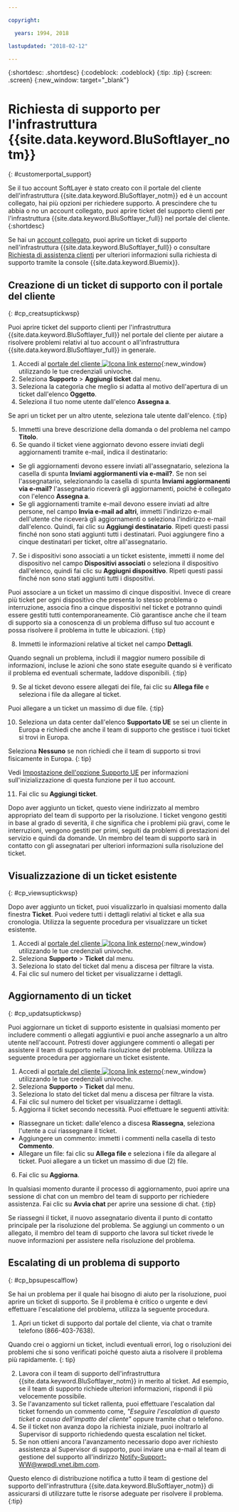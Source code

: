 ```yaml
---

copyright:

  years: 1994, 2018

lastupdated: "2018-02-12"

---
```


{:shortdesc: .shortdesc}
{:codeblock: .codeblock}
{:tip: .tip}
{:screen: .screen}
{:new_window: target="_blank"}


# Richiesta di supporto per l'infrastruttura {{site.data.keyword.BluSoftlayer_notm}}
{: #customerportal_support}

Se il tuo account SoftLayer è stato creato con il portale del cliente dell'infrastruttura {{site.data.keyword.BluSoftlayer_notm}} ed è un account collegato, hai più opzioni per richiedere supporto. A prescindere che tu abbia o no un account collegato, puoi aprire ticket del supporto clienti per l'infrastruttura {{site.data.keyword.BluSoftlayer_full}} nel portale del cliente.
{:shortdesc}

Se hai un [account collegato](/docs/account/softlayerlink.html#link_user_accounts), puoi aprire un ticket di supporto nell'infrastruttura {{site.data.keyword.BluSoftlayer_full}} o consultare [Richiesta di assistenza clienti](/docs/get-support/howtogetsupport.html) per ulteriori informazioni sulla richiesta di supporto tramite la console {{site.data.keyword.Bluemix}}.

## Creazione di un ticket di supporto con il portale del cliente
{: #cp_creatsuptickwsp}

Puoi aprire ticket del supporto clienti per l'infrastruttura {{site.data.keyword.BluSoftlayer_full}} nel portale del cliente per aiutare a risolvere problemi relativi al tuo account o all'infrastruttura {{site.data.keyword.BluSoftlayer_full}} in generale.

1. Accedi al [portale del cliente ![Icona link esterno](../icons/launch-glyph.svg)](https://control.softlayer.com/){:new_window} utilizzando le tue credenziali univoche.
2. Seleziona **Supporto** > **Aggiungi ticket** dal menu.
3. Seleziona la categoria che meglio si adatta al motivo dell'apertura di un ticket dall'elenco **Oggetto**.
4. Seleziona il tuo nome utente dall'elenco **Assegna a**.<br/>

  Se apri un ticket per un altro utente, seleziona tale utente dall'elenco.
  {:tip}

5. Immetti una breve descrizione della domanda o del problema nel campo **Titolo**.
6. Se quando il ticket viene aggiornato devono essere inviati degli aggiornamenti tramite e-mail, indica il destinatario:
  * Se gli aggiornamenti devono essere inviati all'assegnatario, seleziona la casella di spunta **Inviami aggiormanenti via e-mail?**. Se non sei l'assegnatario, selezionando la casella di spunta **Inviami aggiormanenti via e-mail?** l'assegnatario riceverà gli aggiornamenti, poiché è collegato con l'elenco **Assegna a**.
  * Se gli aggiornamenti tramite e-mail devono essere inviati ad altre persone, nel campo **Invia e-mail ad altri**, immetti l'indirizzo e-mail dell'utente che riceverà gli aggiornamenti o seleziona l'indirizzo e-mail dall'elenco. Quindi, fai clic su **Aggiungi destinatario**. Ripeti questi passi finché non sono stati aggiunti tutti i destinatari. Puoi aggiungere fino a cinque destinatari per ticket, oltre all'assegnatario.
7. Se i dispositivi sono associati a un ticket esistente, immetti il nome del dispositivo nel campo **Dispositivi associati** o seleziona il dispositivo dall'elenco, quindi fai clic su **Aggiugni dispositivo**. Ripeti questi passi finché non sono stati aggiunti tutti i dispositivi.

  Puoi associare a un ticket un massimo di cinque dispositivi. Invece di creare più ticket per ogni dispositivo che presenta lo stesso problema o interruzione, associa fino a cinque dispositivi nel ticket e potranno quindi essere gestiti tutti contemporaneamente. Ciò garantisce anche che il team di supporto sia a conoscenza di un problema diffuso sul tuo account e possa risolvere il problema in tutte le ubicazioni.
  {:tip}

8. Immetti le informazioni relative al ticket nel campo **Dettagli**.

  Quando segnali un problema, includi il maggior numero possibile di informazioni, incluse le azioni che sono state eseguite quando si è verificato il problema ed eventuali schermate, laddove disponibili.
  {:tip}

9. Se al ticket devono essere allegati dei file, fai clic su **Allega file** e seleziona i file da allegare al ticket.

  Puoi allegare a un ticket un massimo di due file.
  {:tip}

10. Seleziona un data center dall'elenco **Supportato UE** se sei un cliente in Europa e richiedi che anche il team di supporto che gestisce i tuoi ticket si trovi in Europa.

  Seleziona **Nessuno** se non richiedi che il team di supporto si trovi fisicamente in Europa.
  {: tip}

  Vedi [Impostazione dell'opzione Supporto UE](/docs/customer-portal/cpmanuserprof.html#cp_seteusupported) per informazioni sull'inizializzazione di questa funzione per il tuo account.

11. Fai clic su **Aggiungi ticket**.

Dopo aver aggiunto un ticket, questo viene indirizzato al membro appropriato del team di supporto per la risoluzione. I ticket vengono gestiti in base al grado di severità, il che significa che i problemi più gravi, come le interruzioni, vengono gestiti per primi, seguiti da problemi di prestazioni del servizio e quindi da domande. Un membro del team di supporto sarà in contatto con gli assegnatari per ulteriori informazioni sulla risoluzione del ticket.

## Visualizzazione di un ticket esistente
{: #cp_viewsuptickwsp}

Dopo aver aggiunto un ticket, puoi visualizzarlo in qualsiasi momento dalla finestra **Ticket**. Puoi vedere tutti i dettagli relativi al ticket e alla sua cronologia. Utilizza la seguente procedura per visualizzare un ticket esistente.

1. Accedi al [portale del cliente ![Icona link esterno](../icons/launch-glyph.svg)](https://control.softlayer.com/){:new_window} utilizzando le tue credenziali univoche.
2. Seleziona **Supporto** > **Ticket** dal menu.
3. Seleziona lo stato del ticket dal menu a discesa per filtrare la vista.
4. Fai clic sul numero del ticket per visualizzarne i dettagli.

## Aggiornamento di un ticket
{: #cp_updatsuptickwsp}

Puoi aggiornare un ticket di supporto esistente in qualsiasi momento per includere commenti o allegati aggiuntivi e puoi anche assegnarlo a un altro utente nell'account. Potresti dover aggiungere commenti o allegati per assistere il team di supporto nella risoluzione del problema. Utilizza la seguente procedura per aggiornare un ticket esistente.

1. Accedi al [portale del cliente ![Icona link esterno](../icons/launch-glyph.svg)](https://control.softlayer.com/){:new_window} utilizzando le tue credenziali univoche.
2. Seleziona **Supporto** > **Ticket** dal menu.
3. Seleziona lo stato del ticket dal menu a discesa per filtrare la vista.
4. Fai clic sul numero del ticket per visualizzarne i dettagli.
5. Aggiorna il ticket secondo necessità. Puoi effettuare le seguenti attività:
  * Riassegnare un ticket: dalle'elenco a discesa **Riassegna**, seleziona l'utente a cui riassegnare il ticket.   
  * Aggiungere un commento: immetti i commenti nella casella di testo **Commento**.
  * Allegare un file: fai clic su **Allega file** e seleziona i file da allegare al ticket. Puoi allegare a un ticket un massimo di due (2) file.
6. Fai clic su **Aggiorna**.

  In qualsiasi momento durante il processo di aggiornamento, puoi aprire una sessione di chat con un membro del team di supporto per richiedere assistenza. Fai clic su **Avvia chat** per aprire una sessione di chat.
  {:tip}

Se riassegni il ticket, il nuovo assegnatario diventa il punto di contatto principale per la risoluzione del problema. Se aggiungi un commento o un allegato, il membro del team di supporto che lavora sul ticket rivede le nuove informazioni per assistere nella risoluzione del problema.

## Escalating di un problema di supporto
{: #cp_bpsupescalflow}

Se hai un problema per il quale hai bisogno di aiuto per la risoluzione, puoi aprire un ticket di supporto. Se il problema è critico o urgente e devi effettuare l'escalatione del problema, utilizza la seguente procedura.

1. Apri un ticket di supporto dal portale del cliente, via chat o tramite telefono (866-403-7638).

  Quando crei o aggiorni un ticket, includi eventuali errori, log o risoluzioni dei problemi che si sono verificati poiché questo aiuta a risolvere il problema più rapidamente.
  {: tip}

2. Lavora con il team di supporto dell'infrastruttura {{site.data.keyword.BluSoftlayer_notm}} in merito al ticket.  Ad esempio, se il team di supporto richiede ulteriori informazioni, rispondi il più velocemente possibile.
3. Se l'avanzamento sul ticket rallenta, puoi effettuare l'escalation dal ticket fornendo un commento come, *"Eseguire l'escalation di questo ticket a causa dell'impatto del cliente"* oppure tramite chat o telefono.
4. Se il ticket non avanza dopo la richiesta iniziale, puoi inoltrarlo al Supervisor di supporto richiedendo questa escalation nel ticket.
5. Se non ottieni ancora l'avanzamento necessario dopo aver richiesto assistenza al Supervisor di supporto, puoi inviare una e-mail al team di gestione del supporto all'indirizzo Notify-Support-WW@wwpdl.vnet.ibm.com.

Questo elenco di distribuzione notifica a tutto il team di gestione del supporto dell'infrastruttura {{site.data.keyword.BluSoftlayer_notm}} di assicurarsi di utilizzare tutte le risorse adeguate per risolvere il problema.
{:tip}
